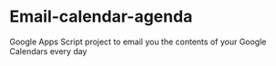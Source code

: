 # Email-calendar-agenda
Google Apps Script project to email you the contents of your Google Calendars every day
